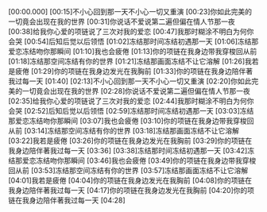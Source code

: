[00:00.000][00:15]不小心回到那一天不小心一切又重演[00:23]你如此完美的一切竟会出现在我的世界[00:31]你说话不爱说第二遍但偏在情人节那一夜[00:38]给我你心爱的项链说了三次对我的爱恋[00:47]我那时糊涂不明白为何你会哭[00:54]后知后觉以后领悟[01:02]冻结那时间冻结初遇那一天[01:06]冻结那爱恋冻结吻你那瞬间[01:10]我也会疲倦[01:13]你的项链在我身边带我穿梭回从前[01:18]冻结那空间冻结有你的世界[01:21]冻结那画面冻结不让它溶解[01:26]我若是疲倦[01:29]你的项链在我身边发光在我胸前[01:33]你的项链在我身边陪伴著我过每一天[01:40][02:13]不小心回到那一天不小心一切又重演[02:20]你如此完美的一切竟会出现在我的世界[02:28]你说话不爱说第二遍但偏在情人节那一夜[02:35]给我你心爱的项链说了三次对我的爱恋[02:44]我那时糊涂不明白为何你会哭[02:52]后知后觉以后领悟[02:59]冻结那时间冻结初遇那一天[03:03]冻结那爱恋冻结吻你那瞬间[03:07]我也会疲倦[03:10]你的项链在我身边带我穿梭回从前[03:14]冻结那空间冻结有你的世界[03:18]冻结那画面冻结不让它溶解[03:22]我若是疲倦[03:26]你的项链在我身边发光在我胸前[03:29]你的项链在我身边陪伴著我过每一天[03:36][03:38]冻结那时间冻结初遇那一天[03:42]冻结那爱恋冻结吻你那瞬间[03:46]我也会疲倦[03:49]你的项链在我身边带我穿梭回从前[03:53]冻结那空间冻结有你的世界[03:57]冻结那画面冻结不让它溶解[04:01]我若是疲倦[04:04]你的项链在我身边发光在我胸前[04:08]你的项链在我身边陪伴著我过每一天[04:17]你的项链在我身边发光在我胸前[04:20]你的项链在我身边陪伴著我过每一天[04:28]